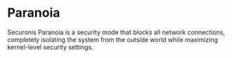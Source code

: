 # Paranoia
Securonis Paranoia is a security mode that blocks all network connections, completely isolating the system from the outside world while maximizing kernel-level security settings.
